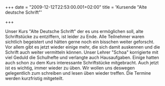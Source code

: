 +++
date = "2009-12-12T22:53:00.001+02:00"
title = 'Kursende "Alte deutsche Schrift"'


+++

Unser Kurs "Alte Deutsche Schrift" der es uns ermöglichen soll, alte Schriftstücke zu entziffern, ist leider zu Ende. Alle Teilnehmer waren sichtlich begeistert und hätten gerne noch ein bisschen weiter geforscht. Vor allem gibt es jetzt wieder einige mehr, die sich damit auskennen und die Schrift auch weiter vermitteln können. Unser Lehrer "Schoa" korrigierte mit viel Geduld die Schulhefte und verlangte auch Hausaufgaben. Einige hatten auch schon zu dem Kurs interessante Schriftstücke mitgebracht. Auch jetzt ist es wichtig, immer wieder zu üben. Wir wollen uns deswegen gelegentlich zum schreiben und lesen üben wieder treffen. Die Termine werden kurzfristig mitgeteilt.

      